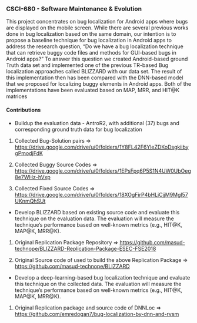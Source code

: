 ### CSCI-680 - Software Maintenance & Evolution

This project concentrates on bug localization for Android apps where bugs are displayed on the mobile screen. While there are several previous works done in bug localization based on the same domain, our intention is to propose a baseline technique for bug localization in Android apps to address the research question, “Do we have a bug localization technique that can retrieve buggy code files and methods for GUI-based bugs in Android apps?” To answer this question we created Android-based ground Truth data set and implemented one of the previous TR-based Bug localization approaches called BLIZZARD with our data set. The result of this implementation then has been compared with the DNN-based model that we proposed for localizing buggy elements in Android apps. Both of the implementations have
been evaluated based on MAP, MRR, and HIT@K matrices

#### Contributions

* Buildup the evaluation data - AntroR2,
with additional (37) bugs and corresponding ground truth
data for bug localization

1. Collected Bug-Solution pairs => https://drive.google.com/drive/u/0/folders/1Y8FL42F6YleZDKoDsgkiibygPmodjFdK

2. Collected Buggy Source Codes => https://drive.google.com/drive/u/0/folders/1EPsFpq6P5S1N4UW0UbOeg8e7WHz-hVxp

3. Collected Fixed Source Codes => https://drive.google.com/drive/u/0/folders/18XOgFirP4bHLiCjjM9Mgl57UKnmQhSUt 

* Develop BLIZZARD based on existing source code
 and evaluate this technique on the evaluation data.
The evaluation will measure the technique’s performance
based on well-known metrics (e.g., HIT@K, MAP@K,
MRR@K).

1. Original Replication Package Repository => https://github.com/masud-technope/BLIZZARD-Replication-Package-ESEC-FSE2018 

2. Original Source code of used to build the above Replication Package => https://github.com/masud-technope/BLIZZARD 

* Develop a deep-learning-based bug localization technique
and evaluate this technique on the collected data.
The evaluation will measure the technique’s performance
based on well-known metrics (e.g., HIT@K, MAP@K,
MRR@K).

1. Original Replication package and source code of DNNLoc => https://github.com/emredogan7/bug-localization-by-dnn-and-rvsm 

